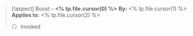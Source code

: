 > [!aspect] Boost - **<% tp.file.cursor(0) %>**
> **By:** <% tp.file.cursor(1) %>
> **Applies to:** <% tp.file.cursor(2) %>
> - [ ] Invoked